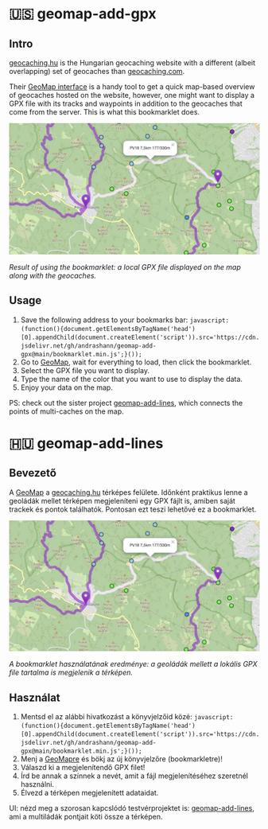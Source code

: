 # 🇺🇸 geomap-add-gpx

## Intro 

[geocaching.hu](https://geocaching.hu) is the Hungarian geocaching website with a different (albeit overlapping) set of geocaches than [geocaching.com](https://geocaching.com). 

Their [GeoMap interface](https://geocaching.hu/geomap/) is a handy tool to get a quick map-based overview of geocaches hosted on the website, however, one might want to display a GPX file with its tracks and waypoints in addition to the geocaches that come from the server. This is what this bookmarklet does.

![geocaches and a local GPX file on the same map](geomap-add-gpx.jpg)

*Result of using the bookmarklet: a local GPX file displayed on the map along with the geocaches.*

## Usage

1. Save the following address to your bookmarks bar: `javascript:(function(){document.getElementsByTagName('head')[0].appendChild(document.createElement('script')).src='https://cdn.jsdelivr.net/gh/andrashann/geomap-add-gpx@main/bookmarklet.min.js';}());`
1. Go to [GeoMap](https://geocaching.hu/geomap/), wait for everything to load, then click the bookmarklet.
1. Select the GPX file you want to display.
1. Type the name of the color that you want to use to display the data.
1. Enjoy your data on the map.

PS: check out the sister project [geomap-add-lines](https://github.com/andrashann/geomap-add-lines), which connects the points of multi-caches on the map.

# 🇭🇺 geomap-add-lines

## Bevezető 

A [GeoMap](https://geocaching.hu/geomap/) a [geocaching.hu](https://geocaching.hu) térképes felülete. Időnként praktikus lenne a geoládák mellet térképen megjeleníteni egy GPX fájlt is, amiben saját trackek és pontok találhatók. Pontosan ezt teszi lehetővé ez a bookmarklet.

![geoládák és egy GPX file adatai a térképen](geomap-add-gpx.jpg)

*A bookmarklet használatának eredménye: a geoládák mellett a lokális GPX file tartalma is megjelenik a térképen.*

## Használat

1. Mentsd el az alábbi hivatkozást a könyvjelzőid közé: `javascript:(function(){document.getElementsByTagName('head')[0].appendChild(document.createElement('script')).src='https://cdn.jsdelivr.net/gh/andrashann/geomap-add-gpx@main/bookmarklet.min.js';}());`
1. Menj a [GeoMapre](https://geocaching.hu/geomap/) és bökj az új könyvjelzőre (bookmarkletre)!
1. Válaszd ki a megjelenítendő GPX filet!
2. Írd be annak a színnek a nevét, amit a fájl megjelenítéséhez szeretnél használni.
3. Élvezd a térképen megjelenített adataidat.

UI: nézd meg a szorosan kapcslódó testvérprojektet is: [geomap-add-lines](https://github.com/andrashann/geomap-add-lines), ami a multiládák pontjait köti össze a térképen.